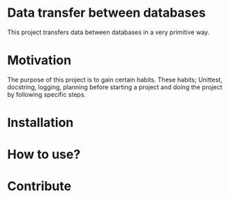 # Data transfer between databases

This project transfers data between databases in a very primitive way.

# Motivation

The purpose of this project is to gain certain habits. These habits; Unittest, docstring, logging, planning before starting a project and doing the project by following specific steps.

# Installation

# How to use?

# Contribute
